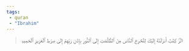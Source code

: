 ```yaml
---
tags: 
 - quran 
 - "Ibrahim"
---
```


> الٓرۚ كِتَٰبٌ أَنزَلۡنَٰهُ إِلَيۡكَ لِتُخۡرِجَ ٱلنَّاسَ مِنَ ٱلظُّلُمَٰتِ إِلَى ٱلنُّورِ بِإِذۡنِ رَبِّهِمۡ إِلَىٰ صِرَٰطِ ٱلۡعَزِيزِ ٱلۡحَمِيدِ
